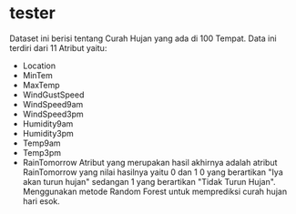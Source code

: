 # tester
Dataset ini berisi tentang Curah Hujan yang ada di 100 Tempat.
Data ini terdiri dari 11 Atribut yaitu:
- Location
- MinTem
- MaxTemp
- WindGustSpeed
- WindSpeed9am
- WindSpeed3pm
- Humidity9am
- Humidity3pm
- Temp9am
- Temp3pm
- RainTomorrow
Atribut yang merupakan hasil akhirnya adalah atribut RainTomorrow yang nilai hasilnya yaitu 0 dan 1
0 yang berartikan "Iya akan turun hujan" sedangan 1 yang berartikan "Tidak Turun Hujan".
Menggunakan metode Random Forest untuk memprediksi curah hujan hari esok.
